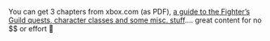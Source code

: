 You can get 3 chapters from xbox.com (as PDF), <a href="http://www.xbox.com/en-US/community/portal/primagames/theelderscrollsIVoblivion/primaguide.htm" target="_blank" class="broken_link">a guide to the Fighter&#8217;s Guild quests, character classes and some misc. stuff</a>&#8230;. great content for no $$ or effort 🙂